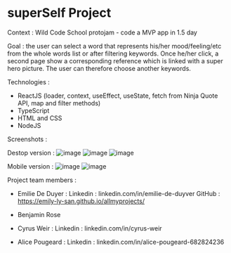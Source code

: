 # superSelf Project

Context : Wild Code School protojam - code a MVP app in 1.5 day

Goal : the user can select a word that represents his/her mood/feeling/etc from the whole words list or after filtering keywords.
Once he/her click, a second page show a corresponding reference which is linked with a super hero picture. The user can therefore choose another keywords.

Technologies : 
- ReactJS (loader, context, useEffect, useState, fetch from Ninja Quote API, map and filter methods)
- TypeScript
- HTML and CSS
- NodeJS

Screenshots :

Destop version :
![image](https://github.com/user-attachments/assets/6c0d2038-3959-4e7f-b3b6-f902ed441c8c)
![image](https://github.com/user-attachments/assets/24dd4d14-b33b-445e-9024-d645c87b0000)
![image](https://github.com/user-attachments/assets/ead7ccbb-ac07-401c-91d2-9afbe10cf98f)

Mobile version :
![image](https://github.com/user-attachments/assets/fb5d146d-e39e-472b-b329-8ce206263672)
![image](https://github.com/user-attachments/assets/8287271e-881f-428c-ab75-09d68d1c2b52)

Project team members : 
- Emilie De Duyer :
Linkedin : linkedin.com/in/emilie-de-duyver
GitHub : https://emily-ly-san.github.io/allmyprojects/ 

- Benjamin Rose

- Cyrus Weir :
Linkedin : linkedin.com/in/cyrus-weir

- Alice Pougeard :
Linkedin : linkedin.com/in/alice-pougeard-682824236
